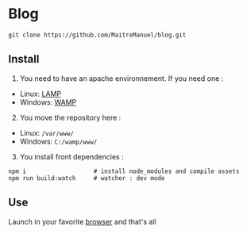 # Blog

`git clone https://github.com/MaitreManuel/blog.git`

## Install

1. You need to have an apache environnement. If you need one :

* Linux: [LAMP](https://forum.ubuntu-fr.org/viewtopic.php?id=1990066)
* Windows: [WAMP](http://alcatiz.developpez.com/tutoriel/installer-wamp-windows10/)

2. You move the repository here :

* Linux: `/var/www/`
* Windows: `C:/wamp/www/`

3. You install front dependencies :

```
npm i                   # install node_modules and compile assets
npm run build:watch     # watcher : dev mode
```

## Use

Launch in your favorite [browser](http://localhost/blog/apps/front/src/AppBundle/Resources/index.html) and that's all

